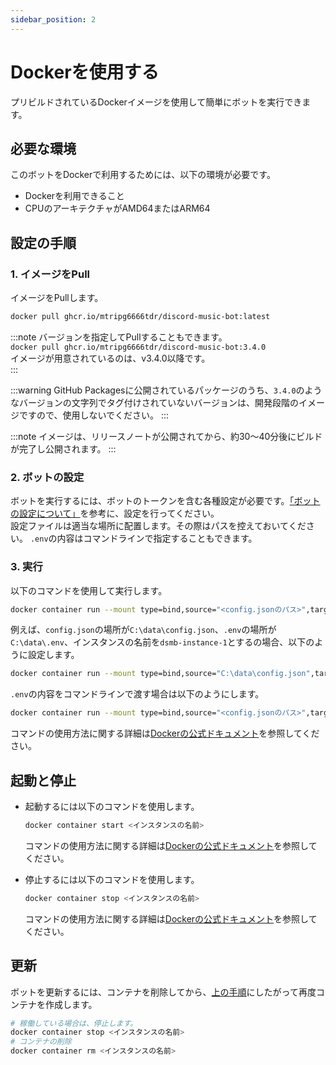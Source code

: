```yaml
---
sidebar_position: 2
---
```

# Dockerを使用する
プリビルドされているDockerイメージを使用して簡単にボットを実行できます。

## 必要な環境
このボットをDockerで利用するためには、以下の環境が必要です。
- Dockerを利用できること
- CPUのアーキテクチャがAMD64またはARM64

## 設定の手順
### 1. イメージをPull
イメージをPullします。
```bash
docker pull ghcr.io/mtripg6666tdr/discord-music-bot:latest
```

:::note
バージョンを指定してPullすることもできます。  
`docker pull ghcr.io/mtripg6666tdr/discord-music-bot:3.4.0`  
イメージが用意されているのは、v3.4.0以降です。  
:::

:::warning
GitHub Packagesに公開されているパッケージのうち、`3.4.0`のようなバージョンの文字列でタグ付けされていないバージョンは、開発段階のイメージですので、使用しないでください。
:::

:::note
イメージは、リリースノートが公開されてから、約30～40分後にビルドが完了し公開されます。
:::

### 2. ボットの設定
ボットを実行するには、ボットのトークンを含む各種設定が必要です。[「ボットの設定について」](./configuration)を参考に、設定を行ってください。  
設定ファイルは適当な場所に配置します。その際はパスを控えておいてください。
`.env`の内容はコマンドラインで指定することもできます。

### 3. 実行
以下のコマンドを使用して実行します。
```bash
docker container run --mount type=bind,source="<config.jsonのパス>",target=/app/config.json --env-file "<.envのパス>" --name <インスタンスの名前> --detach ghcr.io/mtripg6666tdr/discord-music-bot
```
例えば、`config.json`の場所が`C:\data\config.json`、`.env`の場所が`C:\data\.env`、インスタンスの名前を`dsmb-instance-1`とするの場合、以下のように設定します。
```bash
docker container run --mount type=bind,source="C:\data\config.json",target=/app/config.json --env-file "C:\data\.env" --name dsmb-instance-1 --detach ghcr.io/mtripg6666tdr/discord-music-bot
```
`.env`の内容をコマンドラインで渡す場合は以下のようにします。
```bash
docker container run --mount type=bind,source="<config.jsonのパス>",target=/app/config.json --env TOKEN=<Discordのトークン> --name <インスタンスの名前> --detach ghcr.io/mtripg6666tdr/discord-music-bot
```
コマンドの使用方法に関する詳細は[Dockerの公式ドキュメント](https://docs.docker.jp/engine/reference/commandline/container_run.html)を参照してください。

## 起動と停止
- 起動するには以下のコマンドを使用します。  
  ```bash
  docker container start <インスタンスの名前>
  ```
  コマンドの使用方法に関する詳細は[Dockerの公式ドキュメント](https://docs.docker.jp/engine/reference/commandline/container_start.html)を参照してください。

- 停止するには以下のコマンドを使用します。  
  ```bash
  docker container stop <インスタンスの名前>
  ```
  コマンドの使用方法に関する詳細は[Dockerの公式ドキュメント](https://docs.docker.jp/engine/reference/commandline/container_stop.html)を参照してください。

## 更新
ボットを更新するには、コンテナを削除してから、[上の手順](#1-イメージをpull)にしたがって再度コンテナを作成します。
```bash
# 稼働している場合は、停止します。
docker container stop <インスタンスの名前>
# コンテナの削除
docker container rm <インスタンスの名前>
```

